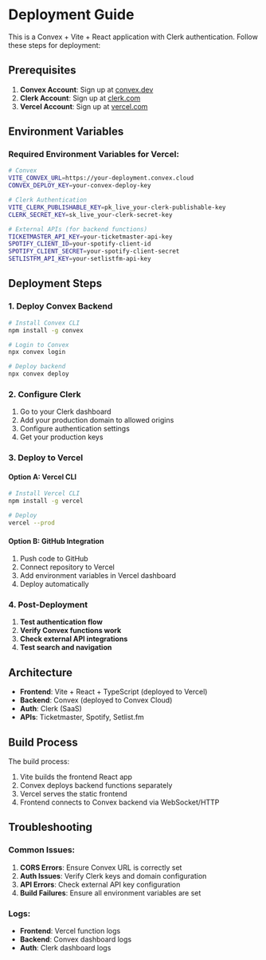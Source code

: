 # Deployment Guide

This is a Convex + Vite + React application with Clerk authentication. Follow these steps for deployment:

## Prerequisites

1. **Convex Account**: Sign up at [convex.dev](https://convex.dev)
2. **Clerk Account**: Sign up at [clerk.com](https://clerk.com)
3. **Vercel Account**: Sign up at [vercel.com](https://vercel.com)

## Environment Variables

### Required Environment Variables for Vercel:

```bash
# Convex
VITE_CONVEX_URL=https://your-deployment.convex.cloud
CONVEX_DEPLOY_KEY=your-convex-deploy-key

# Clerk Authentication  
VITE_CLERK_PUBLISHABLE_KEY=pk_live_your-clerk-publishable-key
CLERK_SECRET_KEY=sk_live_your-clerk-secret-key

# External APIs (for backend functions)
TICKETMASTER_API_KEY=your-ticketmaster-api-key
SPOTIFY_CLIENT_ID=your-spotify-client-id
SPOTIFY_CLIENT_SECRET=your-spotify-client-secret
SETLISTFM_API_KEY=your-setlistfm-api-key
```

## Deployment Steps

### 1. Deploy Convex Backend

```bash
# Install Convex CLI
npm install -g convex

# Login to Convex
npx convex login

# Deploy backend
npx convex deploy
```

### 2. Configure Clerk

1. Go to your Clerk dashboard
2. Add your production domain to allowed origins
3. Configure authentication settings
4. Get your production keys

### 3. Deploy to Vercel

#### Option A: Vercel CLI
```bash
# Install Vercel CLI
npm install -g vercel

# Deploy
vercel --prod
```

#### Option B: GitHub Integration
1. Push code to GitHub
2. Connect repository to Vercel
3. Add environment variables in Vercel dashboard
4. Deploy automatically

### 4. Post-Deployment

1. **Test authentication flow**
2. **Verify Convex functions work**
3. **Check external API integrations**
4. **Test search and navigation**

## Architecture

- **Frontend**: Vite + React + TypeScript (deployed to Vercel)
- **Backend**: Convex (deployed to Convex Cloud)
- **Auth**: Clerk (SaaS)
- **APIs**: Ticketmaster, Spotify, Setlist.fm

## Build Process

The build process:
1. Vite builds the frontend React app
2. Convex deploys backend functions separately
3. Vercel serves the static frontend
4. Frontend connects to Convex backend via WebSocket/HTTP

## Troubleshooting

### Common Issues:

1. **CORS Errors**: Ensure Convex URL is correctly set
2. **Auth Issues**: Verify Clerk keys and domain configuration
3. **API Errors**: Check external API key configuration
4. **Build Failures**: Ensure all environment variables are set

### Logs:
- **Frontend**: Vercel function logs
- **Backend**: Convex dashboard logs
- **Auth**: Clerk dashboard logs